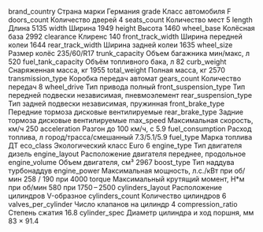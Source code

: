 brand_country          Страна марки                                   Германия
grade                  Класс автомобиля                               F
doors_count            Количество дверей                              4
seats_count            Количество мест                                5
length                 Длина                                          5135
width                  Ширина                                         1949
height                 Высота                                         1460
wheel_base             Колёсная база                                  2992
clearance              Клиренс                                        140
front_track_width      Ширина передней колеи                          1644
rear_track_width       Ширина задней колеи                            1635
wheel_size             Размер колёс                                   235/60/R17
trunk_capacity         Объем багажника мин/макс, л                    520
fuel_tank_capacity     Объём топливного бака, л                       82
curb_weight            Снаряженная масса, кг                          1955
total_weight           Полная масса, кг                               2570
transmission_type      Коробка передач                                автомат
gears_count            Количество передач                             8
wheel_drive            Тип привода                                    полный
front_suspension_type  Тип передней подвески                          независимая, пневмоэлемент
rear_suspension_type   Тип задней подвески                            независимая, пружинная
front_brake_type       Передние тормоза                               дисковые вентилируемые
rear_brake_type        Задние тормоза                                 дисковые вентилируемые
max_speed              Максимальная скорость, км/ч                    250
acceleration           Разгон до 100 км/ч, с                          5.9
fuel_consumption       Расход топлива, л город/трасса/смешанный       7.3/5.1/5.9
fuel_type              Марка топлива                                  ДТ
eco_class              Экологический класс                            Euro 6
engine_type            Тип двигателя                                  дизель
engine_layout          Расположение двигателя                         переднее, продольное
engine_volume          Объем двигателя, см³                           2967
boost_type             Тип наддува                                    турбонаддув
engine_power           Максимальная мощность, л.с./кВт при об/мин     258 / 190 при 4000
torque                 Максимальный крутящий момент, Н\*м при об/мин  580 при 1750 – 2500
cylinders_layout       Расположение цилиндров                         V-образное
cylinders_count        Количество цилиндров                           6
valves_per_cylinder    Число клапанов на цилиндр                      4
compression_ratio      Степень сжатия                                 16.8
cylinder_spec          Диаметр цилиндра и ход поршня, мм              83 × 91.4

